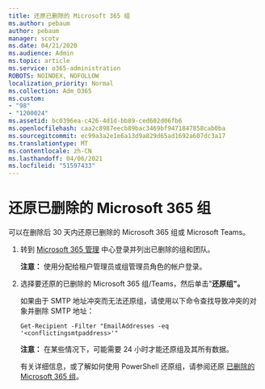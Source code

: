 ```yaml
---
title: 还原已删除的 Microsoft 365 组
ms.author: pebaum
author: pebaum
manager: scotv
ms.date: 04/21/2020
ms.audience: Admin
ms.topic: article
ms.service: o365-administration
ROBOTS: NOINDEX, NOFOLLOW
localization_priority: Normal
ms.collection: Adm_O365
ms.custom:
- "98"
- "1200024"
ms.assetid: bc0396ea-c426-4d1d-bb89-ced602d06fb6
ms.openlocfilehash: caa2c8987eecb89bac3469bf9471847858cab0ba
ms.sourcegitcommit: ec99a3a2e1e6a13d9a829d65ad1692a607dc3a17
ms.translationtype: MT
ms.contentlocale: zh-CN
ms.lasthandoff: 04/06/2021
ms.locfileid: "51597433"
---
```

# <a name="restore-a-deleted-microsoft-365-group"></a>还原已删除的 Microsoft 365 组

可以在删除后 30 天内还原已删除的 Microsoft 365 组或 Microsoft Teams。

1. 转到 [Microsoft 365 管理](https://aka.ms/RestoreDeletedGroup) 中心登录并列出已删除的组和团队。

    **注意：** 使用分配给租户管理员或组管理员角色的帐户登录。

1. 选择要还原的已删除的 Microsoft 365 组/Teams，然后单击"**还原组"。**

    如果由于 SMTP 地址冲突而无法还原组，请使用以下命令查找导致冲突的对象并删除 SMTP 地址：

    `Get-Recipient -Filter "EmailAddresses -eq '<conflictingsmtpaddress>'"`

    **注意：** 在某些情况下，可能需要 24 小时才能还原组及其所有数据。

    有关详细信息，或了解如何使用 PowerShell 还原组，请参阅还原 [已删除的 Microsoft 365 组](https://go.microsoft.com/fwlink/?linkid=867802)。
